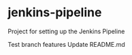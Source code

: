 # jenkins-pipeline
Project for setting up the Jenkins Pipeline

Test branch features
Update README.md
